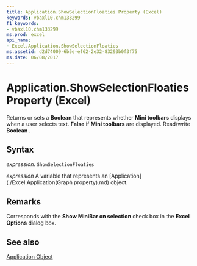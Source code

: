 ```yaml
---
title: Application.ShowSelectionFloaties Property (Excel)
keywords: vbaxl10.chm133299
f1_keywords:
- vbaxl10.chm133299
ms.prod: excel
api_name:
- Excel.Application.ShowSelectionFloaties
ms.assetid: d2d74009-6b5e-ef62-2e32-83293b0f3f75
ms.date: 06/08/2017
---
```



# Application.ShowSelectionFloaties Property (Excel)

Returns or sets a  **Boolean** that represents whether **Mini toolbars** displays when a user selects text. **False** if **Mini toolbars** are displayed. Read/write **Boolean** .


## Syntax

 _expression_. `ShowSelectionFloaties`

 _expression_ A variable that represents an [Application](./Excel.Application(Graph property).md) object.


## Remarks

Corresponds with the  **Show MiniBar on selection** check box in the **Excel Options** dialog box.


## See also


[Application Object](Excel.Application(objec).md)

